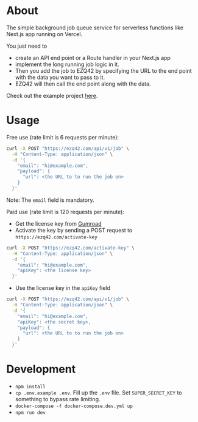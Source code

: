 # About

The simple background job queue service for serverless functions like Next.js app running on Vercel.

You just need to

- create an API end point or a Route handler in your Next.js app
- implement the long running job logic in it.
- Then you add the job to EZQ42 by specifying the URL to the end point with the data you want to pass to it.
- EZQ42 will then call the end point along with the data.

Check out the example project [here](https://github.com/nicnocquee/ezq42example).

# Usage

Free use (rate limit is 6 requests per minute):

```bash
curl -X POST "https://ezq42.com/api/v1/job" \
  -H "Content-Type: application/json" \
  -d '{
    "email": "hi@example.com",
    "payload": {
      "url": <the URL to to run the job on>
    }
  }'
```

Note: The `email` field is mandatory.

Paid use (rate limit is 120 requests per minute):

- Get the license key from [Gumroad](https://nicopr.gumroad.com/l/gphro)
- Activate the key by sending a POST request to `https://ezq42.com/activate-key`

```bash
curl -X POST "https://ezq42.com/activate-key" \
  -H "Content-Type: application/json" \
  -d '{
    "email": "hi@example.com",
    "apiKey": <the license key>
  }'
```

- Use the license key in the `apiKey` field

```bash
curl -X POST "https://ezq42.com/api/v1/job" \
  -H "Content-Type: application/json" \
  -d '{
    "email": "hi@example.com",
    "apiKey": <the secret key>,
    "payload": {
      "url": <the URL to to run the job on>
    }
  }'
```

# Development

- `npm install`
- `cp .env.example .env`. Fill up the `.env` file. Set `SUPER_SECRET_KEY` to something to bypass rate limiting.
- `docker-compose -f docker-compose.dev.yml up`
- `npm run dev`
